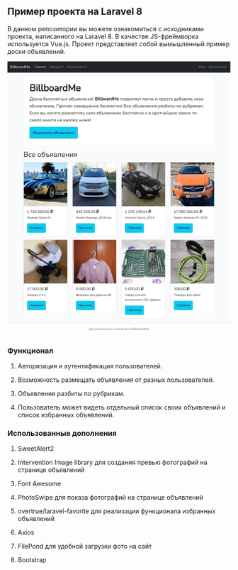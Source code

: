 ## Пример проекта на Laravel 8

В данном репозитории вы можете ознакомиться с исходниками проекта, написанного на Laravel 8. В качестве JS-фреймворка используется Vue.js. Проект представляет собой вымышленный пример доски объявлений.

![Главная страница](index-page.jpg)

### Функционал

1. Авторизация и аутентификация пользователей.

2. Возможность размещать объявления от разных пользователей.

3. Объявления разбиты по рубрикам.

4. Пользователь может видеть отдельный список своих объявлений и список избранных объявлений.

### Использованные дополнения

1. SweetAlert2

2. Intervention Image library для создания превью фотографий на странице объявлений

3. Font Awesome

4. PhotoSwipe для показа фотографий на странице объявлений

5. overtrue/laravel-favorite для реализации функционала избранных объявлений

6. Axios

7. FilePond для удобной загрузки фото на сайт

8. Bootstrap